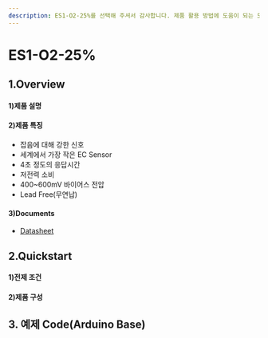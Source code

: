 ```yaml
---
description: ES1-O2-25%를 선택해 주셔서 감사합니다. 제품 활용 방법에 도움이 되는 모든 문서를 제공하였습니다.
---
```


# ES1-O2-25%

## 1.Overview

#### 1)제품 설명

#### 2)제품 특징

* 잡음에 대해 강한 신호
* 세계에서 가장 작은 EC Sensor
* 4초 정도의 응답시간
* 저전력 소비
* 400~600mV 바이어스 전압
* Lead Free(무연납) 

#### 3)Documents

* [Datasheet](https://ecsense.com/wp-content/uploads/2021/03/TB200B-O2-25-01Technical-Specification_V1.0_20200416.pdf)

## 2.Quickstart

#### 1)전제 조건

#### 2)제품 구성

## 3. 예제 Code(Arduino Base)
